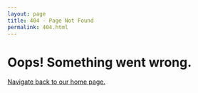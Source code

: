```yaml
---
layout: page
title: 404 - Page Not Found
permalink: 404.html
---
```

# Oops! Something went wrong.

[Navigate back to our home page.](/)
